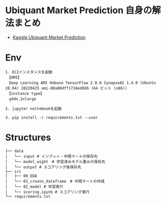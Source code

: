 Ubiquant Market Prediction 自身の解法まとめ
===
- [Kaggle Ubiquant Market Prediction](https://www.kaggle.com/competitions/ubiquant-market-prediction) 


# Env
```
1. EC2インスタンスを起動
　【AMI】
　Deep Learning AMI Habana TensorFlow 2.8.0 SynapseAI 1.4.0 (Ubuntu 20.04) 20220425 ami-08a08dff1716ed6bb (64 ビット (x86))
　【instance type】
　g4dn.2xlarge

2. jupyter nottebookを起動

3. pip install -r requirements.txt --user
```


# Structures
```
├── data 
│   └── input # インプット・中間マートの保存先
│   └── model_wight　# 学習済みモデル重みの保存先
│   └── output # スコアリング後保存先
├── src
│   ├── 00_EDA
│   └── 01_create_dataframe　# 中間マートの作成
│   └── 02_model # 学習実行
│   └── scoring.ipynb # スコアリング実行
└── requirements.txt
```


